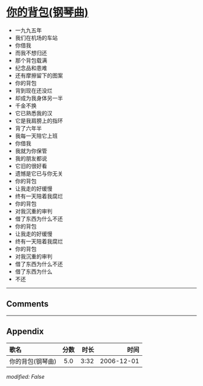 # [你的背包(钢琴曲)](https://music.163.com/song?id=65742)

* 一九九五年
* 我们在机场的车站
* 你借我
* 而我不想归还
* 那个背包载满
* 纪念品和患难
* 还有摩擦留下的图案
* 你的背包
* 背到现在还没烂
* 却成为我身体另一半
* 千金不换
* 它已熟悉我的汉
* 它是我肩膀上的指环
* 背了六年半
* 我每一天陪它上班
* 你借我
* 我就为你保管
* 我的朋友都说
* 它旧的很好看
* 遗憾是它已与你无关
* 你的背包
* 让我走的好缓慢
* 终有一天陪着我腐烂
* 你的背包
* 对我沉重的审判
* 借了东西为什么不还
* 你的背包
* 让我走的好缓慢
* 终有一天陪着我腐烂
* 你的背包
* 对我沉重的审判
* 借了东西为什么不还
* 借了东西为什么
* 不还


---

## Comments


---

## Appendix

|歌名|分数|时长|时间|
|:---|:---:|---:|---:|
|你的背包(钢琴曲)|5.0|3:32|2006-12-01

*modified: False*